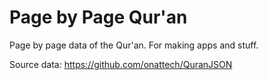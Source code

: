 # Page by Page Qur'an

Page by page data of the Qur'an. For making apps and stuff.

Source data: https://github.com/onattech/QuranJSON
